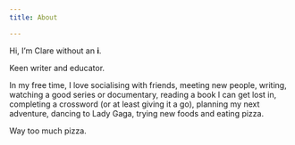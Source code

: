 ```yaml
---
title: About

---
```

Hi, I’m Clare without an **i**.

Keen writer and educator.

In my free time, I love socialising with friends, meeting new people, writing, watching a good series or documentary, reading a book I can get lost in, completing a crossword (or at least giving it a go), planning my next adventure, dancing to Lady Gaga, trying new foods and eating pizza.

Way too much pizza.